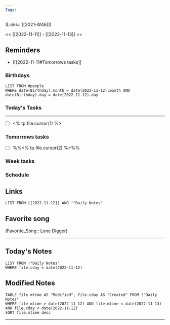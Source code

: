 ```yaml
---
Tags:
---
```

(Links:: [[2021-W46]])

<< [[2022-11-11]] - [[2022-11-13]] >>
## Reminders
- ![[2022-11-11#Tomorrows tasks]]
### Birthdays
```dataview
LIST FROM #people 
WHERE date(Birthday).month = date(2022-11-12).month AND date(Birthday).day = date(2022-11-12).day

```
### Today's Tasks
---
- [ ] <% tp.file.cursor(1) %>



### Tomorrows tasks
- [ ] %%<% tp.file.cursor(2) %>%%
### Week tasks
### Schedule

## Links
```dataview
LIST FROM [[2022-11-12]] AND !"Daily Notes"
```
## Favorite song
(Favorite_Song:: Lone Digger)
___
## Today's Notes
```dataview
LIST FROM !"Daily Notes"
WHERE file.cday = date(2022-11-12)
```
## Modified Notes
```dataview
TABLE file.mtime AS "Modified", file.cday AS "Created" FROM !"Daily Notes" 
WHERE file.mtime > date(2022-11-12) AND file.mtime < date(2022-11-13) AND file.cday < date(2022-11-12)
SORT file.mtime desc
```
___
